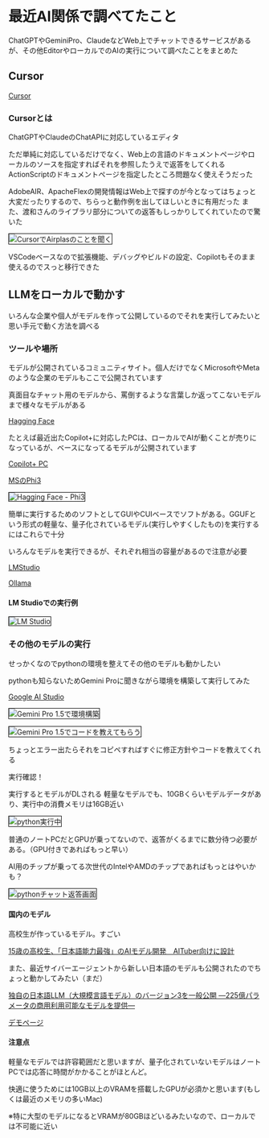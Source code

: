 # 最近AI関係で調べてたこと

ChatGPTやGeminiPro、ClaudeなどWeb上でチャットできるサービスがあるが、その他EditorやローカルでのAIの実行について調べたことをまとめた

## Cursor

[Cursor](https://www.cursor.com/)

### Cursorとは

ChatGPTやClaudeのChatAPIに対応しているエディタ

ただ単純に対応しているだけでなく、Web上の言語のドキュメントページやローカルのソースを指定すればそれを参照したうえで返答をしてくれる
ActionScriptのドキュメントページを指定したところ問題なく使えそうだった

AdobeAIR、ApacheFlexの開発情報はWeb上で探すのが今となってはちょっと大変だったりするので、ちらっと動作例を出してほしいときに有用だった
また、渡和さんのライブラリ部分についての返答もしっかりしてくれていたので驚いた

<img src="./images/cursor_airplas.png" style="border: 1px solid #000"
	 alt="CursorでAirplasのことを聞く">

VSCodeベースなので拡張機能、デバッグやビルドの設定、Copilotもそのまま使えるのでスっと移行できた

## LLMをローカルで動かす

いろんな企業や個人がモデルを作って公開しているのでそれを実行してみたいと思い手元で動く方法を調べる

### ツールや場所

モデルが公開されているコミュニティサイト。個人だけでなくMicrosoftやMetaのような企業のモデルもここで公開されています

真面目なチャット用のモデルから、罵倒するような言葉しか返ってこないモデルまで様々なモデルがある

[Hagging Face](https://huggingface.co/)

たとえば最近出たCopilot+に対応したPCは、ローカルでAIが動くことが売りになっているが、ベースになってるモデルが公開されています

[Copilot+ PC](https://www.microsoft.com/ja-jp/windows/copilot-plus-pcs?r=1)

[MSのPhi3](https://huggingface.co/collections/microsoft/phi-3-6626e15e9585a200d2d761e3)

<img src="./images/hagging-phi3.png" style="border: 1px solid #000"
     alt="Hagging Face - Phi3">

簡単に実行するためのソフトとしてGUIやCUIベースでソフトがある。GGUFという形式の軽量な、量子化されているモデル(実行しやすくしたもの)を実行するにはこれらで十分

いろんなモデルを実行できるが、それぞれ相当の容量があるので注意が必要

[LMStudio](https://lmstudio.ai/)

[Ollama](https://ollama.com/)

#### LM Studioでの実行例

<img src="./images/lm_studio.png" style="border: 1px solid #000"
     alt="LM Studio">

### その他のモデルの実行

せっかくなのでpythonの環境を整えてその他のモデルも動かしたい

pythonも知らないためGemini Proに聞きながら環境を構築して実行してみた

[Google AI Studio](https://aistudio.google.com/)

<img src="./images/gemini_pro_anaconda.png" style="border: 1px solid #000"
     alt="Gemini Pro 1.5で環境構築">

<img src="./images/gemini_pro_code.png" style="border: 1px solid #000"
     alt="Gemini Pro 1.5でコードを教えてもらう">

ちょっとエラー出たらそれをコピペすればすぐに修正方針やコードを教えてくれる

実行確認！

実行するとモデルがDLされる
軽量なモデルでも、10GBくらいモデルデータがあり、実行中の消費メモリは16GB近い

<img src="./images/py_process.png" style="border: 1px solid #000"
     alt="python実行中">

普通のノートPCだとGPUが乗ってないので、返答がくるまでに数分待つ必要がある。（GPU付きであればもっと早い）

AI用のチップが乗ってる次世代のIntelやAMDのチップであればもっとはやいかも？

<img src="./images/py_chat.png" style="border: 1px solid #000"
     alt="pythonチャット返答画面">

#### 国内のモデル

高校生が作っているモデル。すごい

[15歳の高校生、「日本語能力最強」のAIモデル開発　AITuber向けに設計](https://ascii.jp/elem/000/004/198/4198012/)

また、最近サイバーエージェントから新しい日本語のモデルも公開されたのでちょっと動かしてみたい（まだ）

[独自の日本語LLM（大規模言語モデル）のバージョン3を一般公開 ―225億パラメータの商用利用可能なモデルを提供―](https://www.cyberagent.co.jp/news/detail/id=30463)

[デモページ](https://huggingface.co/spaces/cyberagent/calm3-22b-chat-demo)

#### 注意点

軽量なモデルでは許容範囲だと思いますが、量子化されていないモデルはノートPCでは応答に時間がかかることがほとんど。

快適に使うためには10GB以上のVRAMを搭載したGPUが必須かと思います(もしくは最近のメモリの多いMac)

※特に大型のモデルになるとVRAMが80GBほどいるみたいなので、ローカルでは不可能に近い
